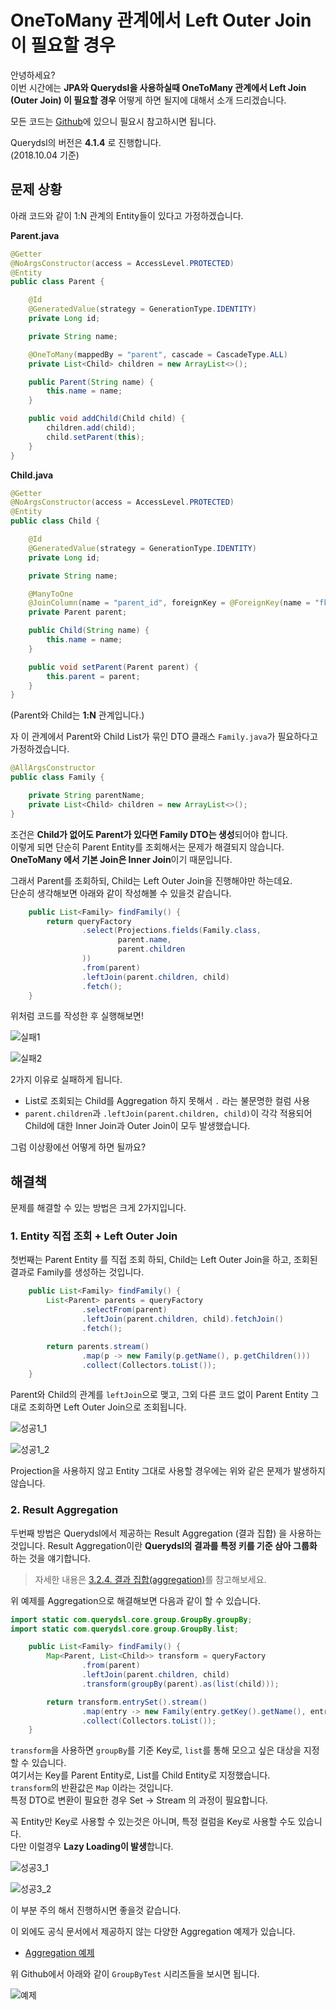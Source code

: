 # OneToMany 관계에서 Left Outer Join 이 필요할 경우

안녕하세요?  
이번 시간에는 **JPA와 Querydsl을 사용하실때 OneToMany 관계에서 Left Join (Outer Join) 이 필요할 경우** 어떻게 하면 될지에 대해서 
소개 드리겠습니다.  
  
모든 코드는 [Github](https://github.com/jojoldu/blog-code/tree/master/jpa-querydsl)에 있으니 필요시 참고하시면 됩니다.  

Querydsl의 버전은 **4.1.4** 로 진행합니다.  
(2018.10.04 기준)

## 문제 상황


아래 코드와 같이 1:N 관계의 Entity들이 있다고 가정하겠습니다.  
  
  
**Parent.java**

```java
@Getter
@NoArgsConstructor(access = AccessLevel.PROTECTED)
@Entity
public class Parent {

    @Id
    @GeneratedValue(strategy = GenerationType.IDENTITY)
    private Long id;

    private String name;

    @OneToMany(mappedBy = "parent", cascade = CascadeType.ALL)
    private List<Child> children = new ArrayList<>();

    public Parent(String name) {
        this.name = name;
    }

    public void addChild(Child child) {
        children.add(child);
        child.setParent(this);
    }
}
```

**Child.java**

```java
@Getter
@NoArgsConstructor(access = AccessLevel.PROTECTED)
@Entity
public class Child {

    @Id
    @GeneratedValue(strategy = GenerationType.IDENTITY)
    private Long id;

    private String name;

    @ManyToOne
    @JoinColumn(name = "parent_id", foreignKey = @ForeignKey(name = "fk_child_parent_id"))
    private Parent parent;

    public Child(String name) {
        this.name = name;
    }

    public void setParent(Parent parent) {
        this.parent = parent;
    }
}

```

(Parent와 Child는 **1:N** 관계입니다.)  
  
자 이 관계에서 Parent와 Child List가 묶인 DTO 클래스 ```Family.java```가 필요하다고 가정하겠습니다.  
  
```java
@AllArgsConstructor
public class Family {

    private String parentName;
    private List<Child> children = new ArrayList<>();
}
```

조건은 **Child가 없어도 Parent가 있다면 Family DTO는 생성**되어야 합니다.  
이렇게 되면 단순히 Parent Entity를 조회해서는 문제가 해결되지 않습니다.  
**OneToMany 에서 기본 Join은 Inner Join**이기 때문입니다.  
  
그래서 Parent를 조회하되, Child는 Left Outer Join을 진행해야만 하는데요.  
단순히 생각해보면 아래와 같이 작성해볼 수 있을것 같습니다.


```java
    public List<Family> findFamily() {
        return queryFactory
                .select(Projections.fields(Family.class,
                        parent.name,
                        parent.children
                ))
                .from(parent)
                .leftJoin(parent.children, child)
                .fetch();
    }
```

위처럼 코드를 작성한 후 실행해보면!

![실패1](./images/실패1.png)

![실패2](./images/실패2.png)

2가지 이유로 실패하게 됩니다.  

* List로 조회되는 Child를 Aggregation 하지 못해서 ```.``` 라는 불문명한 컬럼 사용 
* ```parent.children```과 ```.leftJoin(parent.children, child)```이 각각 적용되어 Child에 대한 Inner Join과 Outer Join이 모두 발생했습니다.

그럼 이상황에선 어떻게 하면 될까요?

## 해결책

문제를 해결할 수 있는 방법은 크게 2가지입니다.

### 1. Entity 직접 조회 + Left Outer Join

첫번째는 Parent Entity 를 직접 조회 하되, Child는 Left Outer Join을 하고, 조회된 결과로 Family를 생성하는 것입니다.

```java
    public List<Family> findFamily() {
        List<Parent> parents = queryFactory
                .selectFrom(parent)
                .leftJoin(parent.children, child).fetchJoin()
                .fetch();

        return parents.stream()
                .map(p -> new Family(p.getName(), p.getChildren()))
                .collect(Collectors.toList());
    }
```

Parent와 Child의 관계를 ```leftJoin```으로 맺고, 그외 다른 코드 없이 Parent Entity 그대로 조회하면 Left Outer Join으로 조회됩니다.

![성공1_1](./images/성공1_1.png)

![성공1_2](./images/성공1_2.png)

Projection을 사용하지 않고 Entity 그대로 사용할 경우에는 위와 같은 문제가 발생하지 않습니다.

### 2. Result Aggregation

두번째 방법은 Querydsl에서 제공하는 Result Aggregation (결과 집합) 을 사용하는 것입니다.
Result Aggregation이란 **Querydsl의 결과를 특정 키를 기준 삼아 그룹화** 하는 것을 얘기합니다.
 
> 자세한 내용은 [3.2.4. 결과 집합(aggregation)](http://www.querydsl.com/static/querydsl/3.7.2/reference/ko-KR/html/ch03s02.html)를 참고해보세요.

위 예제를 Aggregation으로 해결해보면 다음과 같이 할 수 있습니다.

```java
import static com.querydsl.core.group.GroupBy.groupBy;
import static com.querydsl.core.group.GroupBy.list;

    public List<Family> findFamily() {
        Map<Parent, List<Child>> transform = queryFactory
                .from(parent)
                .leftJoin(parent.children, child)
                .transform(groupBy(parent).as(list(child)));

        return transform.entrySet().stream()
                .map(entry -> new Family(entry.getKey().getName(), entry.getValue()))
                .collect(Collectors.toList());
    }
```

 ```transform```을 사용하면 ```groupBy```를 기준 Key로, ```list```를 통해 모으고 싶은 대상을 지정할 수 있습니다.  
여기서는 Key를 Parent Entity로, List를 Child Entity로 지정했습니다.  
 ```transform```의 반환값은 ```Map``` 이라는 것입니다.  
특정 DTO로 변환이 필요한 경우 Set -> Stream 의 과정이 필요합니다.  
  
꼭 Entity만 Key로 사용할 수 있는것은 아니며, 특정 컬럼을 Key로 사용할 수도 있습니다.  
다만 이럴경우 **Lazy Loading이 발생**합니다.  

![성공3_1](./images/성공3_1.png)

![성공3_2](./images/성공3_2.png)   

이 부분 주의 해서 진행하시면 좋을것 같습니다.  
  
이 외에도 공식 문서에서 제공하지 않는 다양한 Aggregation 예제가 있습니다.  

* [Aggregation 예제](https://github.com/querydsl/querydsl/tree/master/querydsl-collections/src/test/java/com/querydsl/collections)

위 Github에서 아래와 같이 ```GroupByTest``` 시리즈들을 보시면 됩니다.

![예제](./images/예제.png)  



  
   
